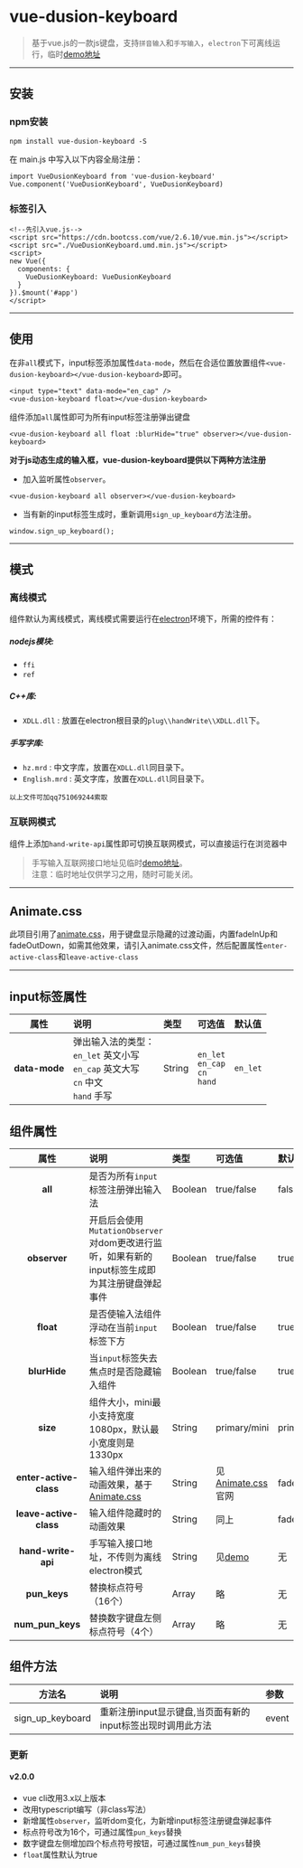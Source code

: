 # vue-dusion-keyboard

> 基于vue.js的一款js键盘，支持`拼音输入`和`手写输入`，`electron`下可离线运行，临时[demo地址](http://jsrtj.fotoit.cn/iis/keyboard-demo/)
---

## 安装
### npm安装
```
npm install vue-dusion-keyboard -S
```
在 main.js 中写入以下内容全局注册：
```
import VueDusionKeyboard from 'vue-dusion-keyboard'
Vue.component('VueDusionKeyboard', VueDusionKeyboard)
```

### 标签引入
```
<!--先引入vue.js-->
<script src="https://cdn.bootcss.com/vue/2.6.10/vue.min.js"></script>
<script src="./VueDusionKeyboard.umd.min.js"></script>
<script>
new Vue({
  components: {
    VueDusionKeyboard: VueDusionKeyboard
  }
}).$mount('#app')
</script>
```

---
## 使用
在非`all`模式下，input标签添加属性`data-mode`，然后在合适位置放置组件`<vue-dusion-keyboard></vue-dusion-keyboard>`即可。
```
<input type="text" data-mode="en_cap" />
<vue-dusion-keyboard float></vue-dusion-keyboard>
```

组件添加`all`属性即可为所有input标签注册弹出键盘
```
<vue-dusion-keyboard all float :blurHide="true" observer></vue-dusion-keyboard>
```

**对于js动态生成的输入框，vue-dusion-keyboard提供以下两种方法注册**
- 加入监听属性`observer`。
```
<vue-dusion-keyboard all observer></vue-dusion-keyboard>
```
- 当有新的input标签生成时，重新调用`sign_up_keyboard`方法注册。
```
window.sign_up_keyboard();
```
---

## 模式

### 离线模式
组件默认为离线模式，离线模式需要运行在[electron](https://electronjs.org)环境下，所需的控件有：
##### nodejs模块:
- `ffi`
- `ref`
##### C++库:
- `XDLL.dll` : 放置在electron根目录的`plug\\handWrite\\XDLL.dll`下。
##### 手写字库:
- `hz.mrd` : 中文字库，放置在`XDLL.dll`同目录下。
- `English.mrd` : 英文字库，放置在`XDLL.dll`同目录下。

```以上文件可加qq751069244索取```

### 互联网模式
组件上添加`hand-write-api`属性即可切换互联网模式，可以直接运行在浏览器中
> 手写输入互联网接口地址见临时[demo地址](http://jsrtj.fotoit.cn/iis/keyboard-demo/)。<br>注意：临时地址仅供学习之用，随时可能关闭。
---
## Animate.css
此项目引用了[animate.css](https://daneden.github.io/animate.css/)，用于键盘显示隐藏的过渡动画，内置fadeInUp和fadeOutDown，如需其他效果，请引入animate.css文件，然后配置属性`enter-active-class`和`leave-active-class`

---
## input标签属性
|属性|说明|类型|可选值|默认值|
|:-:|:-|:-|:-|:-|
|**data-mode**|弹出输入法的类型：<br>`en_let` 英文小写<br>`en_cap` 英文大写<br>`cn` 中文<br>`hand` 手写|String|`en_let`<br>`en_cap`<br>`cn`<br>`hand`|`en_let`|

## 组件属性
|属性|说明|类型|可选值|默认值|
|:-:|:-|:-|:-|:-|
|**all**|是否为所有`input`标签注册弹出输入法|Boolean|true/false|false|
|**observer**|开启后会使用`MutationObserver`对dom更改进行监听，如果有新的input标签生成即为其注册键盘弹起事件|Boolean|true/false|true|
|**float**|是否使输入法组件浮动在当前`input`标签下方|Boolean|true/false|true|
|**blurHide**|当`input`标签失去焦点时是否隐藏输入组件|Boolean|true/false|true|
|**size**|组件大小，mini最小支持宽度1080px，默认最小宽度则是1330px|String|primary/mini|primary|
|**enter-active-class**|输入组件弹出来的动画效果，基于[Animate.css](https://daneden.github.io/animate.css/)|String|见 [Animate.css](https://daneden.github.io/animate.css/) 官网|fadeInUp|
|**leave-active-class**|输入组件隐藏时的动画效果|String|同上|fadeOutDown|
|**hand-write-api**|手写输入接口地址，不传则为离线electron模式|String|见[demo](http://jsrtj.fotoit.cn/iis/keyboard-demo/)|无
|**pun_keys**|替换标点符号（16个）|Array|略|无
|**num_pun_keys**|替换数字键盘左侧标点符号（4个）|Array|略|无

## 组件方法
|方法名|说明|参数|
|:-:|:-|:-|
|sign_up_keyboard|重新注册input显示键盘,当页面有新的input标签出现时调用此方法|event|

### 更新
#### **v2.0.0**
- vue cli改用3.x以上版本
- 改用typescript编写（非class写法）
- 新增属性`observer`，监听dom变化，为新增input标签注册键盘弹起事件
- 标点符号改为16个，可通过属性`pun_keys`替换
- 数字键盘左侧增加四个标点符号按钮，可通过属性`num_pun_keys`替换
- `float`属性默认为true